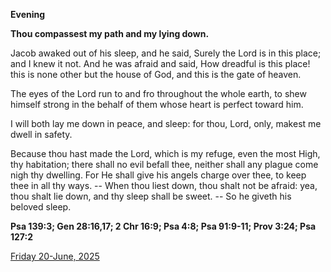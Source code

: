 **Evening**

**Thou compassest my path and my lying down.**
 
Jacob awaked out of his sleep, and he said, Surely the Lord is in this place; and I knew it not. And he was afraid and said, How dreadful is this place! this is none other but the house of God, and this is the gate of heaven.
 
The eyes of the Lord run to and fro throughout the whole earth, to shew himself strong in the behalf of them whose heart is perfect toward him.
 
I will both lay me down in peace, and sleep: for thou, Lord, only, makest me dwell in safety.
 
Because thou hast made the Lord, which is my refuge, even the most High, thy habitation; there shall no evil befall thee, neither shall any plague come nigh thy dwelling. For He shall give his angels charge over thee, to keep thee in all thy ways. -- When thou liest down, thou shalt not be afraid: yea, thou shalt lie down, and thy sleep shall be sweet. -- So he giveth his beloved sleep.  

**Psa 139:3; Gen 28:16,17; 2 Chr 16:9; Psa 4:8; Psa 91:9-11; Prov 3:24; Psa 127:2**

[Friday 20-June, 2025](https://t.me/daily_light)
